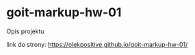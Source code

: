 # goit-markup-hw-01

Opis projektu

link do strony:
https://olekpositive.github.io/goit-markup-hw-01/
